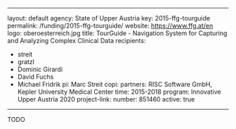 ---
layout: default
agency: State of Upper Austria
key: 2015-ffg-tourguide
permalink: /funding/2015-ffg-tourguide/
website: https://www.ffg.at/en
logo: oberoesterreich.jpg
title: TourGuide - Navigation System for Capturing and Analyzing Complex Clinical Data
recipients: 
- streit
- gratzl
- Dominic Girardi
- David Fuchs
- Michael Fridrik
pi: Marc Streit
copi: 
partners: RISC Software GmbH, Kepler University Medical Center
time: 2015-2018
program: Innovative Upper Austria 2020
project-link: 
number: 851460
active: true
------------
TODO